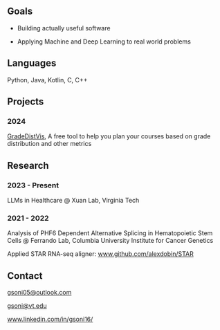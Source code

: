 ## Goals
- Building actually useful software 

- Applying Machine and Deep Learning to real world problems

## Languages
Python, Java, Kotlin, C, C++

## Projects
### 2024
[GradeDistVis](https://github.com/gsoni1/GradeDistVis), A free tool to help you plan your courses based on grade distribution and other metrics 

## Research
### 2023 - Present
LLMs in Healthcare @ Xuan Lab, Virginia Tech
### 2021 - 2022
Analysis of PHF6 Dependent Alternative Splicing in Hematopoietic Stem Cells @ Ferrando Lab, Columbia University Institute for Cancer Genetics

Applied STAR RNA-seq aligner: www.github.com/alexdobin/STAR 



## Contact 
gsoni05@outlook.com

gsoni@vt.edu

www.linkedin.com/in/gsoni16/
